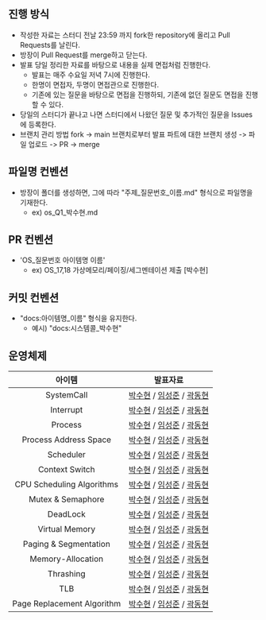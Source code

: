 ## 진행 방식
- 작성한 자료는 스터디 전날 23:59 까지 fork한 repository에 올리고 Pull Requests를 날린다. 
- 방장이 Pull Request를 merge하고 닫는다.
- 발표 당일 정리한 자료를 바탕으로 내용을 실제 면접처럼 진행한다.
  - 발표는 매주 수요일 저녁 7시에 진행한다.
  - 한명이 면접자, 두명이 면접관으로 진행한다.
  - 기존에 있는 질문을 바탕으로 면접을 진행하되, 기존에 없던 질문도 면접을 진행할 수 있다.
- 당일의 스터디가 끝나고 나면 스터디에서 나왔던 질문 및 추가적인 질문을 Issues에 등록한다.
- 브랜치 관리 방법
  fork -> main 브랜치로부터 발표 파트에 대한 브랜치 생성 -> 파일 업로드 -> PR -> merge

## 파일명 컨벤션
- 방장이 폴더를 생성하면, 그에 따라 "주제_질문번호_이름.md" 형식으로 파일명을 기재한다.
  - ex) os_Q1_박수현.md

## PR 컨벤션
- 'OS_질문번호 아이템명 이름'
  - ex) OS_17,18 가상메모리/페이징/세그멘테이션 제출 [박수현]

## 커밋 컨벤션
- "docs:아이템명_이름" 형식을 유지한다. 
  - 예시) "docs:시스템콜_박수현"

## 운영체제

|            아이템             |                                                                                                                                                                                                     발표자료                                                                                                                                                                                                     |
|:--------------------------:|:------------------------------------------------------------------------------------------------------------------------------------------------------------------------------------------------------------------------------------------------------------------------------------------------------------------------------------------------------------------------------------------------------------:|
|         SystemCall         |                      [박수현](https://github.com/cs-learning-study/blog-study/blob/main/os/system_call/os_Q1_%EB%B0%95%EC%88%98%ED%98%84.md) / [임성준](https://github.com/2024-pass-backend/blog-study/blob/main/os/system_call/os_Q1_%EC%9E%84%EC%84%B1%EC%A4%80.md) / [곽동현](https://github.com/2024-pass-backend/blog-study/blob/main/os/system_call/os_Q1_%EA%B3%BD%EB%8F%99%ED%98%84.md)                      |
|         Interrupt          |                         [박수현](https://github.com/2024-pass-backend/blog-study/blob/main/os/interrupt/os_Q2_%EB%B0%95%EC%88%98%ED%98%84.md) / [임성준](https://github.com/2024-pass-backend/blog-study/blob/main/os/interrupt/os_Q2_%EC%9E%84%EC%84%B1%EC%A4%80.md) / [곽동현](https://github.com/2024-pass-backend/blog-study/blob/main/os/interrupt/os_Q2_%EA%B3%BD%EB%8F%99%ED%98%84.md)                         |
|          Process           |                            [박수현](https://github.com/2024-pass-backend/blog-study/blob/main/os/process/os_Q3_%EB%B0%95%EC%88%98%ED%98%84.md) / [임성준](https://github.com/2024-pass-backend/blog-study/blob/main/os/process/os_Q3_%EC%9E%84%EC%84%B1%EC%A4%80.md) / [곽동현](https://github.com/2024-pass-backend/blog-study/blob/main/os/process/os_Q3_%EA%B3%BD%EB%8F%99%ED%98%84.md)                            |
|   Process Address Space    |        [박수현](https://github.com/2024-pass-backend/blog-study/blob/main/os/process-adress-space/os_Q4_%EB%B0%95%EC%88%98%ED%98%84.md) / [임성준](https://github.com/2024-pass-backend/blog-study/blob/main/os/process-adress-space/os_Q4_%EC%9E%84%EC%84%B1%EC%A4%80.md)  / [곽동현](https://github.com/2024-pass-backend/blog-study/blob/main/os/process-adress-space/os_Q4_%EA%B3%BD%EB%8F%99%ED%98%84.md)        |
|         Scheduler          |                         [박수현](https://github.com/2024-pass-backend/blog-study/blob/main/os/scheduler/os_Q5_%EB%B0%95%EC%88%98%ED%98%84.md) / [임성준](https://github.com/2024-pass-backend/blog-study/blob/main/os/scheduler/os_Q5_%EC%9E%84%EC%84%B1%EC%A4%80.md) / [곽동현](https://github.com/2024-pass-backend/blog-study/blob/main/os/scheduler/os_Q5_%EA%B3%BD%EB%8F%99%ED%98%84.md)                         |
|       Context Switch       |                 [박수현](https://github.com/2024-pass-backend/blog-study/blob/main/os/context-switch/os_Q6_%EB%B0%95%EC%88%98%ED%98%84.md) / [임성준](https://github.com/2024-pass-backend/blog-study/blob/main/os/context-switch/os_Q6_%EC%9E%84%EC%84%B1%EC%A4%80.md) / [곽동현](https://github.com/2024-pass-backend/blog-study/blob/main/os/context-switch/os_Q6_%EA%B3%BD%EB%8F%99%ED%98%84.md)                  |
| CPU Scheduling Algorithms  | [박수현](https://github.com/2024-pass-backend/blog-study/blob/main/os/cpu-scheduling-algorithms/os_Q7_%EB%B0%95%EC%88%98%ED%98%84.md) / [임성준](https://github.com/2024-pass-backend/blog-study/blob/main/os/cpu-scheduling-algorithms/os_Q7_%EC%9E%84%EC%84%B1%EC%A4%80.md) / [곽동현](https://github.com/2024-pass-backend/blog-study/blob/main/os/cpu-scheduling-algorithms/os_Q7_%EA%B3%BD%EB%8F%99%ED%98%84.md) |
|     Mutex & Semaphore      |                [박수현](https://github.com/2024-pass-backend/blog-study/blob/main/os/mutex-semaphore/os_Q8_%EB%B0%95%EC%88%98%ED%98%84.md) / [임성준](https://github.com/2024-pass-backend/blog-study/blob/main/os/mutex-semaphore/os_Q8_%EC%9E%84%EC%84%B1%EC%A4%80.md) / [곽동현](https://github.com/2024-pass-backend/blog-study/blob/main/os/mutex-semaphore/os_Q8_%EA%B3%BD%EB%8F%99%ED%98%84.md)                |
|          DeadLock          |                          [박수현](https://github.com/2024-pass-backend/blog-study/blob/main/os/deadlock/os_Q9_%EB%B0%95%EC%88%98%ED%98%84.md) / [임성준](https://github.com/2024-pass-backend/blog-study/blob/main/os/deadlock/os_Q9_%EC%9E%84%EC%84%B1%EC%A4%80.md) / [곽동현](https://github.com/2024-pass-backend/blog-study/blob/main/os/deadlock/os_Q9_%EA%B3%BD%EB%8F%99%ED%98%84.md)                           |
|       Virtual Memory       |                   [박수현](https://github.com/2024-pass-backend/cs-plant/blob/main/os/virtual-memory/os_Q17_%EB%B0%95%EC%88%98%ED%98%84.md) / [임성준](https://github.com/2024-pass-backend/cs-plant/blob/main/os/virtual-memory/os_Q17_%EC%9E%84%EC%84%B1%EC%A4%80.md) / [곽동현](https://github.com/2024-pass-backend/cs-plant/blob/main/os/virtual-memory/os_Q17_%EA%B3%BD%EB%8F%99%ED%98%84.md)                   |
|   Paging & Segmentation    |             [박수현](https://github.com/2024-pass-backend/cs-plant/blob/main/os/paging-segmenation/os_Q18_%EB%B0%95%EC%88%98%ED%98%84.md) / [임성준](https://github.com/2024-pass-backend/cs-plant/blob/main/os/paging-segmenation/os_Q18_%EC%9E%84%EC%84%B1%EC%A4%80.md) / [곽동현](https://github.com/2024-pass-backend/cs-plant/blob/main/os/paging-segmenation/os_Q18_%EA%B3%BD%EB%8F%99%ED%98%84.md)             |
|     Memory-Allocation      |                                                                                                                                [박수현](https://github.com/2024-pass-backend/cs-plant/blob/main/os/memory-allocation/os_Q15_%EB%B0%95%EC%88%98%ED%98%84.md) / [임성준]() / [곽동현](https://github.com/2024-pass-backend/cs-plant/blob/main/os/memory-allocation/os_Q15_%EA%B3%BD%EB%8F%99%ED%98%84.md)                                                                                                                                 |
|         Thrashing          |                                                                                                                                                                                         [박수현]() / [임성준]() / [곽동현]()                                                                                                                                                                                          |
|            TLB             |                                                                                                                                                                                         [박수현]() / [임성준]() / [곽동현]()                                                                                                                                                                                          |
| Page Replacement Algorithm | [박수현]() / [임성준]() / [곽동현]() |

